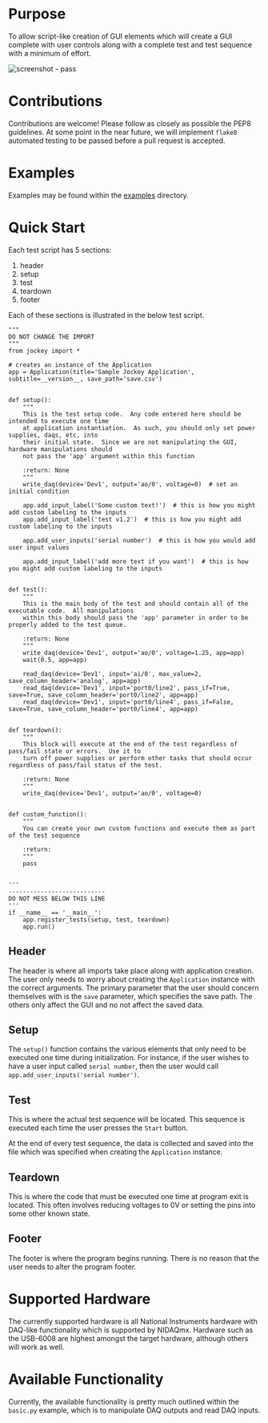 # Purpose 

To allow script-like creation of GUI elements which will create a GUI complete with user controls along with a complete test and test sequence with a minimum of effort.

![screenshot - pass](images/screenshot-pass.png)

# Contributions

Contributions are welcome!  Please follow as closely as possible the PEP8 guidelines.  At some point in the near future, we will implement `flake8` automated testing to be passed before a pull request is accepted.

# Examples

Examples may be found within the [examples](./examples) directory.

# Quick Start

Each test script has 5 sections:

 1. header
 2. setup
 3. test
 4. teardown
 5. footer
 
Each of these sections is illustrated in the below test script.


    """
    DO NOT CHANGE THE IMPORT
    """
    from jockey import *
    
    # creates an instance of the Application
    app = Application(title='Sample Jockey Application', subtitle=__version__, save_path='save.csv')
    

    def setup():
        """
        This is the test setup code.  Any code entered here should be intended to execute one time
        at application instantiation.  As such, you should only set power supplies, daqs, etc, into
        their initial state.  Since we are not manipulating the GUI, hardware manipulations should
        not pass the 'app' argument within this function
    
        :return: None
        """
        write_daq(device='Dev1', output='ao/0', voltage=0)  # set an initial condition
    
        app.add_input_label('Some custom text!')  # this is how you might add custom labeling to the inputs
        app.add_input_label('test v1.2')  # this is how you might add custom labeling to the inputs
    
        app.add_user_inputs('serial number')  # this is how you would add user input values
    
        app.add_input_label('add more text if you want')  # this is how you might add custom labeling to the inputs
    
    
    def test():
        """
        This is the main body of the test and should contain all of the executable code.  All manipulations
        within this body should pass the 'app' parameter in order to be properly added to the test queue.
    
        :return: None
        """
        write_daq(device='Dev1', output='ao/0', voltage=1.25, app=app)
        wait(0.5, app=app)
    
        read_daq(device='Dev1', input='ai/0', max_value=2, save_column_header='analog', app=app)
        read_daq(device='Dev1', input='port0/line2', pass_if=True, save=True, save_column_header='port0/line2', app=app)
        read_daq(device='Dev1', input='port0/line4', pass_if=False, save=True, save_column_header='port0/line4', app=app)
    
    
    def teardown():
        """
        This block will execute at the end of the test regardless of pass/fail state or errors.  Use it to
        turn off power supplies or perform other tasks that should occur regardless of pass/fail status of the test.
    
        :return: None
        """
        write_daq(device='Dev1', output='ao/0', voltage=0)
    
    
    def custom_function():
        """
        You can create your own custom functions and execute them as part of the test sequence
    
        :return:
        """
        pass
    
    
    '''
    ---------------------------
    DO NOT MESS BELOW THIS LINE
    '''
    if __name__ == '__main__':
        app.register_tests(setup, test, teardown)
        app.run()

## Header

The header is where all imports take place along with application creation.  The user only needs to worry about creating the `Application` instance with the correct arguments.  The primary parameter that the user should concern themselves with is the `save` parameter, which specifies the save path.  The others only affect the GUI and no not affect the saved data.

## Setup

The `setup()` function contains the various elements that only need to be executed one time during initialization.  For instance, if the user wishes to have a user input called `serial number`, then the user would call `app.add_user_inputs('serial number')`.

## Test

This is where the actual test sequence will be located.  This sequence is executed each time the user presses the `Start` button.

At the end of every test sequence, the data is collected and saved into the file which was specified when creating the `Application` instance.

## Teardown

This is where the code that must be executed one time at program exit is located.  This often involves reducing voltages to 0V or setting the pins into some other known state.

## Footer

The footer is where the program begins running.  There is no reason that the user needs to alter the program footer.

# Supported Hardware

The currently supported hardware is all National Instruments hardware with DAQ-like functionality which is supported by NIDAQmx.  Hardware such as the USB-6008 are highest amongst the target hardware, although others will work as well.

# Available Functionality

Currently, the available functionality is pretty much outlined within the `basic.py` example, which is to manipulate DAQ outputs and read DAQ inputs.
